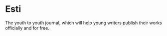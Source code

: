 # Esti
The youth to youth journal, which will help young writers publish their works officially and for free.
